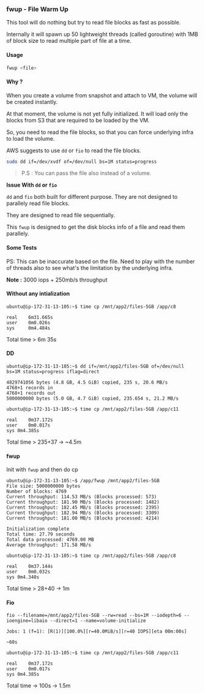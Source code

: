 ### fwup - File Warm Up

This tool will do nothing but try to read file blocks as fast as possible.

Internally it will spawn up 50 lightweight threads (called goroutine) with 1MB of block size to read multiple part of file at a time.

#### Usage

```bash
fwup <file>
```

#### Why ?

When you create a volume from snapshot and attach to VM, the volume will be created instantly.

At that moment, the volume is not yet fully initialized. It will load only the blocks from S3 that are required to be loaded by the VM.

So, you need to read the file blocks, so that you can force underlying infra to load the volume.

AWS suggests to use `dd` or `fio` to read the file blocks.

```bash
sudo dd if=/dev/xvdf of=/dev/null bs=1M status=progress
```

> P.S : You can pass the file also instead of a volume.

**Issue With `dd` or `fio`**

`dd` and `fio` both built for different purpose. They are not designed to parallely read file blocks.

They are designed to read file sequentially.

This `fwup` is designed to get the disk blocks info of a file and read them parallely.

#### Some Tests

PS: This can be inaccurate based on the file. Need to play with the number of threads also to see what's the limitation by the underlying infra.

**Note :** 3000 iops + 250mb/s throughput

#### Without any intialization

```
ubuntu@ip-172-31-13-105:~$ time cp /mnt/app2/files-5GB /app/c8

real    6m31.665s
user    0m0.026s
sys     0m4.484s

```

Total time > 6m 35s

#### DD

```
ubuntu@ip-172-31-13-105:~$ dd if=/mnt/app2/files-5GB of=/dev/null bs=1M status=progress iflag=direct

4829741056 bytes (4.8 GB, 4.5 GiB) copied, 235 s, 20.6 MB/s
4768+1 records in
4768+1 records out
5000000000 bytes (5.0 GB, 4.7 GiB) copied, 235.654 s, 21.2 MB/s
```

```
ubuntu@ip-172-31-13-105:~$ time cp /mnt/app2/files-5GB /app/c11

real	0m37.172s
user	0m0.017s
sys	0m4.385s
```

Total time > 235+37 -> ~4.5m

#### fwup

Init with `fwup` and then do cp

```
ubuntu@ip-172-31-13-105:~$ /app/fwup /mnt/app2/files-5GB
File size: 5000000000 bytes
Number of blocks: 4769
Current throughput: 114.53 MB/s (Blocks processed: 573)
Current throughput: 181.90 MB/s (Blocks processed: 1482)
Current throughput: 182.45 MB/s (Blocks processed: 2395)
Current throughput: 182.94 MB/s (Blocks processed: 3309)
Current throughput: 181.00 MB/s (Blocks processed: 4214)

Initialization complete
Total time: 27.79 seconds
Total data processed: 4769.00 MB
Average throughput: 171.58 MB/s
```

```
ubuntu@ip-172-31-13-105:~$ time cp /mnt/app2/files-5GB /app/c8

real	0m37.144s
user	0m0.032s
sys	0m4.340s
```

Total time > 28+40 -> 1m

#### Fio

```
fio --filename=/mnt/app2/files-5GB --rw=read --bs=1M --iodepth=6 --ioengine=libaio --direct=1 --name=volume-initialize

Jobs: 1 (f=1): [R(1)][100.0%][r=40.0MiB/s][r=40 IOPS][eta 00m:00s]

~60s
```

```
ubuntu@ip-172-31-13-105:~$ time cp /mnt/app2/files-5GB /app/c11

real	0m37.172s
user	0m0.017s
sys	0m4.385s
```

Total time -> 100s -> 1.5m

